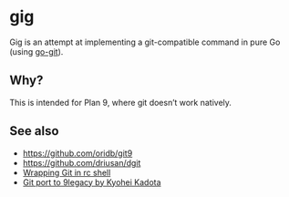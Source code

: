 # gig

Gig is an attempt at implementing a git-compatible command in pure Go
(using [go-git](https://github.com/go-git/go-git)).

## Why?

This is intended for Plan 9, where git doesn’t work natively.

## See also
* https://github.com/oridb/git9
* https://github.com/driusan/dgit
* [Wrapping Git in rc shell](https://blog.gopheracademy.com/advent-2014/wrapping-git/)
* [Git port to 9legacy by Kyohei Kadota](https://9fans.topicbox.com/groups/9fans/Te3752ec266e3a002-M7286f7236d8aab10096f7946/9fans-git-client)
